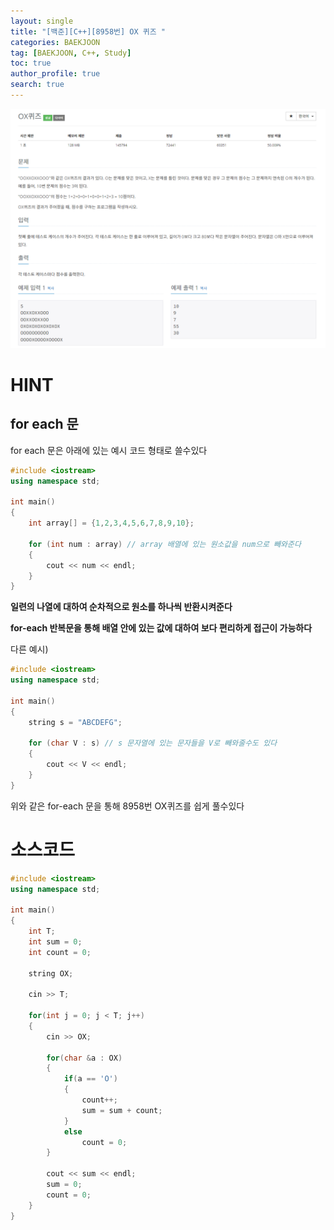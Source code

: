 ```yaml
---
layout: single
title: "[백준][C++][8958번] OX 퀴즈 "
categories: BAEKJOON
tag: [BAEKJOON, C++, Study]
toc: true
author_profile: true
search: true
---
```



![8958.PNG](https://github.com/Heo-jaehyeon/Heo-jaehyeon.github.io/blob/master/images/BAEKJOON/8958.PNG?raw=true)



# HINT

## for each 문

for each 문은 아래에 있는 예시 코드 형태로 쓸수있다

```c++
#include <iostream>
using namespace std;

int main()
{
    int array[] = {1,2,3,4,5,6,7,8,9,10};
    
    for (int num : array) // array 배열에 있는 원소값을 num으로 빼와준다 
    {
        cout << num << endl;
    }
}
```

**일련의 나열에 대하여 순차적으로 원소를 하나씩 반환시켜준다**

**for-each 반복문을 통해 배열 안에 있는 값에 대하여 보다 편리하게 접근이 가능하다**



다른 예시)

```c++
#include <iostream>
using namespace std;

int main()
{
    string s = "ABCDEFG";
    
    for (char V : s) // s 문자열에 있는 문자들을 V로 빼와줄수도 있다
    {
        cout << V << endl;
    }
}
```

위와 같은 for-each 문을 통해 8958번 OX퀴즈를 쉽게 풀수있다



# 소스코드

```c++
#include <iostream>
using namespace std;

int main()
{
	int T;
	int sum = 0;
	int count = 0;
	
	string OX;
	
	cin >> T;
	
	for(int j = 0; j < T; j++)
	{
		cin >> OX;
		
		for(char &a : OX)
		{
			if(a == 'O')
			{
				count++;
				sum = sum + count;
			}
			else
				count = 0;
		}
		
		cout << sum << endl;
		sum = 0;
		count = 0;
	}
}
```
